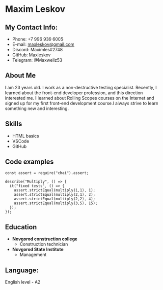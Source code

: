 # Maxim Leskov
## My Contact Info:
* Phone: +7 996 939 6005
* E-mail: maxleskov@gmail.com
* Discord: Maximles#2748
* GitHub: Maxleskov
* Telegram: @Maxwellz53
## About Me
I am 23 years old. I work as a non-destructive testing specialist. Recently, I learned about the front-end developer profession, and this direction interested me. I learned about Rolling Scopes courses on the Internet and signed up for my first front-end development course.I always strive to learn something new and interesting.
## Skills
* HTML basics
* VSCode
* GitHub
## Code examples

```
const assert = require("chai").assert;

describe("Multiply", () => {
  it("fixed tests", () => {
    assert.strictEqual(multiply(1,1), 1);
    assert.strictEqual(multiply(2,1), 2);
    assert.strictEqual(multiply(2,2), 4);
    assert.strictEqual(multiply(3,5), 15);   
  });
});
```

## Education
* **Novgorod construction college**
  * Construction technician
* **Novgorod State Institute**
  * Management
## Language:
English level - A2


